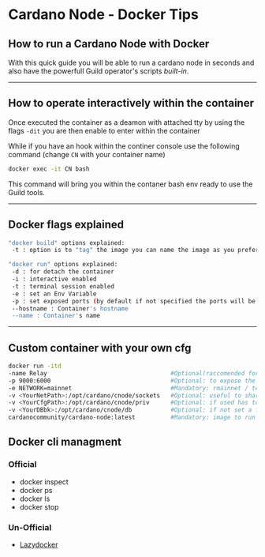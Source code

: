 # Cardano Node - Docker Tips

## How to run a **Cardano Node** with Docker

With this quick guide you will be able to run a cardano node in seconds and also have the powerfull Guild operator's scripts *built-in*.
- - -

## How to operate interactively within the container

Once executed the container as a deamon with attached tty by using the flags `-dit` you are then enable to enter within the container

While if you have an hook within the continer console use the following command (change `CN` with your container name)

```bash
docker exec -it CN bash 
```

This command will bring you within the contaner bash env ready to use the Guild tools.
- - -

## Docker flags explained

```bash
"docker build" options explained:
 -t : option is to "tag" the image you can name the image as you prefer as long as you maintain the references between dockerfiles.

"docker run" options explained:
 -d : for detach the container
 -i : interactive enabled 
 -t : terminal session enabled
 -e : set an Env Variable
 -p : set exposed ports (by default if not specified the ports will be reachable only internally)
 --hostname : Container's hostname
 --name : Container's name
```

- - -

## Custom container with your own cfg

```bash
docker run -itd  
-name Relay                                   #Optional(raccomended for quick access): set a name to your newly created container.
-p 9000:6000                                  #Optional: to expose the internal container's port (6000) to the host <IP> port 9000
-e NETWORK=mainnet                            #Mandatory: rmainnet / testnet / staging / launchpad / guild / guildnet
-v <YourNetPath>:/opt/cardano/cnode/sockets   #Optional: useful to share the node socket wit other containers
-v <YourCfgPath>:/opt/cardano/cnode/priv      #Optional: if used has to contain all the configuration files nedeed to run a node 
-v <YourDBbk>:/opt/cardano/cnode/db           #Optional: if not set a fresh DB will be downloaded from scatch
cardanocommunity/cardano-node:latest          #Mandatory: image to run
```

## Docker cli managment

### Official
- docker inspect
- docker ps
- docker ls
- docker stop

### Un-Official
- [Lazydocker](https://github.com/jesseduffield/lazydocker)
